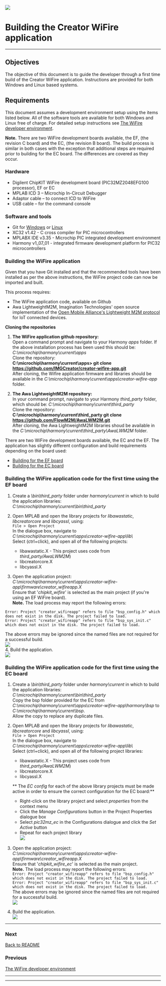 
![](../img.png)  

# Building the Creator WiFire application
----


## Objectives
The objective of this document is to guide the developer through a first time build of the Creator WiFire application. Instructions are provided for both Windows and Linux based systems.

## Requirements
This document assumes a development environment setup using the items listed below. All of the software tools are available for both Windows and Linux free of charge. For detailed setup instructions see [The WiFire developer environment](wiFireDeveloperEnvironment.md).  

**Note.** There are two WiFire development boards available, the EF, (the revision C board) and the EC, (the revision B board). The build process is similar in both cases with the exception that additional steps are required prior to building for the EC board. The differences are covered as they occur.
### Hardware
* Digilent ChipKIT WiFire development board (PIC32MZ2048EFG100 processor), EF or EC
* MPLAB ICD 3 – Microchip In-Circuit Debugger  
* Adaptor cable – to connect ICD to WiFire  
* USB cable – for the command console  

### Software and tools
* Git for [Windows](https://git-scm.com/download/win) or [Linux](https://git-scm.com/download/linux)
* XC32 v1.42 - C cross compiler for PIC microcontrollers  
* MPLABX IDE v3.35 - Microchip PIC integrated development environment  
* Harmony v1_07_01 - integrated firmware development platform for PIC32 microcontrollers  


### Building the WiFire application
Given that you have Git installed and that the recommended tools have been installed as per the above instructions, the WiFire project code can now be imported and built.

This process requires:  

* The WiFire application code, available on Github  
* Awa LightweightM2M, Imagination Technologies' open source implementation of the [Open Mobile Alliance's Lightweight M2M protocol](http://openmobilealliance.org/) for IoT connected devices.   

**Cloning the repositories**

1. **The WiFire application github repository:**  
Open a command prompt and navigate to your Harmony *apps* folder. If the above installation process has been used this should be: *C:\microchip\harmony\current\apps*  
Clone the repository:  
**C:\microchip\harmony\current\apps> git clone https://github.com/IMGCreator/creator-wifire-app.git**  
After cloning, the Wifire application firmware and libraries should be available in the *C:\microchip\harmony\current\apps\creator-wifire-app* folder.  

2. **The Awa LightweightM2M repository:**  
In your command prompt, navigate to your Harmony *third_party* folder, which should be: *C:\microchip\harmony\current\third_party*    
Clone the repository:  
**C:\microchip\harmony\current\third_party git clone https://github.com/FlowM2M/AwaLWM2M.git**  
After cloning, the Awa LightweightM2M libraries shoud be available in the *C:\microchip\harmony\current\third_party\AwaLWM2M* folder.

There are two WiFire development boards available, the EC and the EF. The application has slightly different configuration and build requirements depending on the board used:  

* [Building for the EF board](BuildingTheWifireApplication.md#building-the-wifire-application-code-for-the-first-time-using-the-ef-board)  
* [Building for the EC board](BuildingTheWifireApplication.md#building-the-wifire-application-code-for-the-first-time-using-the-ec-board)  

### Building the WiFire application code for the first time using the EF board  

1. Create a *\bin\third_party* folder under *harmony\current* in which to build the application libraries:  
*C:\microchip\harmony\current\bin\third_party*  

2. Open MPLAB and open the library projects for *libawastatic*, *libcreatorcore* and *libcyassl*, using:  
`File > Open Project`  
In the dialogue box, navigate to *C:\microchip\harmony\current\apps\creator-wifire-app\lib\\*  
Select (ctrl+click), and open all of the following projects:  

    * libawastatic.X  - This project uses code from *third_party/AwaLWM2M*)
    * libcreatorcore.X  
    * libcyassl.X  


3. Open the application project:  
*C:\microchip\harmony\current\apps\creator-wifire-app\firmware\creator_wifireapp.X*  
Ensure that '*chipkit_wifire*' is selected as the main project (if you're using an EF WiFire board).  
**Note.** The load process may report the following errors:  
```  
Error: Project "creator_wifireapp" refers to file "bsp_config.h" which does not exist in the disk. The project failed to load.  
Error: Project "creator_wifireapp" refers to file "bsp_sys_init.c" which does not exist in the disk. The project failed to load.  
```  
The above errors may be ignored since the named files are not required for a successful build.  
![](../images/mplab_chipkit_selected.png)  
4. Build the application.  
![](../images/mplab_build_icon.png)  


### Building the WiFire application code for the first time using the EC board 


1. Create a *\bin\third_party* folder under *harmony\current* in which to build the application libraries:  
*C:\microchip\harmony\current\bin\third_party*  
Copy the bsp folder provided for the EC from *C:\microchip\harmony\current\apps\creator-wifire-app\harmony\bsp* to *C:\microchip\harmony\current\bsp*.  
Allow the copy to replace any duplicate files.


2. Open MPLAB and open the library projects for *libawastatic*, *libcreatorcore* and *libcyassl*, using:  
`File > Open Project`  
In the dialogue box, navigate to *C:\microchip\harmony\current\apps\creator-wifire-app\lib\\*  
Select (ctrl+click), and open all of the following project libraries:  

    * libawastatic.X  - This project uses code from *third_party/AwaLWM2M*)
    * libcreatorcore.X  
    * libcyassl.X  		

	** The *EC config* for each of the above library projects must be made active in order to ensure the correct configuration for the EC board:**  
	
    * Right-click on the library project and select *properties* from the context menu
    * Click the *Manage Configurations* button in the Project Properties dialogue box   
    * Select *pic32mz_ec* in the Configurations dialogue and click the *Set Active* button  
    * Repeat for each project library  
![](../images/setActiveCropped.png)
	
3. Open the application project:  
*C:\microchip\harmony\current\apps\creator-wifire-app\firmware\creator_wifireapp.X*  
Ensure that '*chipkit_wifire_ec*' is selected as the main project.  
**Note.** The load process may report the following errors:  
`Error: Project "creator_wifireapp" refers to file "bsp_config.h" which does not exist in the disk. The project failed to load.`  
`Error: Project "creator_wifireapp" refers to file "bsp_sys_init.c" which does not exist in the disk. The project failed to load.`   
The above errors may be ignored since the named files are not required for a successful build.  
![](../images/mplab_chipkit_ec_selected.png)  

4. Build the application.  
![](../images/mplab_build_icon_ec.png)  



----

### Next

[Back to README](../README.md)  

### Previous  

[The WiFire developer environment](wiFireDeveloperEnvironment.md)  

----


----




